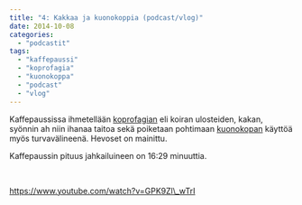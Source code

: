 ```yaml
---
title: "4: Kakkaa ja kuonokoppia (podcast/vlog)"
date: 2014-10-08
categories: 
  - "podcastit"
tags: 
  - "kaffepaussi"
  - "koprofagia"
  - "kuonokoppa"
  - "podcast"
  - "vlog"
---
```


Kaffepaussissa ihmetellään [koprofagian](https://www.katiska.eu/?s=koprofagia) eli koiran ulosteiden, kakan, syönnin ah niin ihanaa taitoa sekä poiketaan pohtimaan [kuonokopan](https://www.katiska.eu/tieto/koira-tarvike-pukeutuminen/kuonokoppa/ "Kuonokoppa") käyttöä myös turvavälineenä. Hevoset on mainittu.

<!--more-->

Kaffepaussin pituus jahkailuineen on 16:29 minuuttia.

 

https://www.youtube.com/watch?v=GPK9Zl\_wTrI
